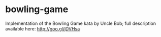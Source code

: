bowling-game
============

Implementation of the Bowling Game kata by Uncle Bob; full description available here: http://goo.gl/jDVHsa
